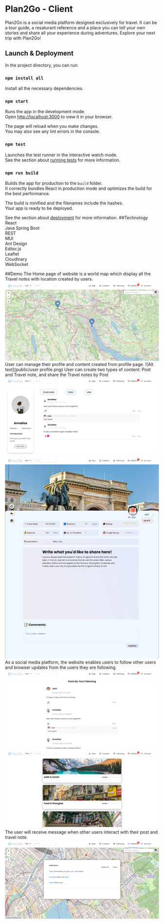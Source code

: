 # Plan2Go - Client
Plan2Go is a social media platform designed exclusively for travel. It can be a tour guide, a resaturant reference and a place you can tell your own stories and share all your experience during adventures.
Explore your next trip with Plan2Go!
## Launch & Deployment

In the project directory, you can run:
### `npm install all`
Install all the necessary dependencies.

### `npm start`

Runs the app in the development mode.\
Open [http://localhost:3000](http://localhost:3000) to view it in your browser.

The page will reload when you make changes.\
You may also see any lint errors in the console.

### `npm test`

Launches the test runner in the interactive watch mode.\
See the section about [running tests](https://facebook.github.io/create-react-app/docs/running-tests) for more information.

### `npm run build`

Builds the app for production to the `build` folder.\
It correctly bundles React in production mode and optimizes the build for the best performance.

The build is minified and the filenames include the hashes.\
Your app is ready to be deployed.

See the section about [deployment](https://facebook.github.io/create-react-app/docs/deployment) for more information.
##Technology
React\
Java Spring Boot\
REST\
MUI\
Ant Design\
Editor.js\
Leaflet\
Cloudinary\
WebSocket


##Demo
The Home page of website is a world map which display all the Travel notes with location created by users.
![Alt text](public/HomePage.png)
User can manage their profile and content created from profile page.
![Alt text](public/user profile.png)
User can create two types of content: Post and Travel note, and share the Travel notes by Post
![Alt text](public/Post.png)
![Alt text](public/chrome-capture-2023-4-20.png)
As a social media platform, the website enables users to follow other users and browser updates from the users they are following.
![Alt text](public/following.png)
![Alt text](public/Following2.png)
The user will receive message when other users interact with their post and travel note.
![Alt text](public/notification.png)